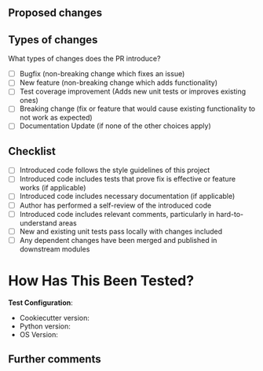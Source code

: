 ## Proposed changes

<!-- Describe the big picture of your changes here to communicate why this pull request should be accepted.
If it fixes a bug or resolves a feature request, be sure to link to that issue.
Fixes # (issue) -->


## Types of changes

What types of changes does the PR introduce?
<!-- Put an `x` in the boxes that apply -->

- [ ] Bugfix (non-breaking change which fixes an issue)
- [ ] New feature (non-breaking change which adds functionality)
- [ ] Test coverage improvement (Adds new unit tests or improves existing ones)
- [ ] Breaking change (fix or feature that would cause existing functionality to not work as expected)
- [ ] Documentation Update (if none of the other choices apply)

## Checklist

<!-- Put an `x` in the boxes that apply. You can also fill these out after creating the PR.
If you're unsure about any of them, don't hesitate to ask. We're here to help!
This is simply a reminder of what we are going to look for before merging your code. -->

- [ ] Introduced code follows the style guidelines of this project
- [ ] Introduced code includes tests that prove fix is effective or feature works (if applicable)
- [ ] Introduced code includes necessary documentation (if applicable)
- [ ] Author has performed a self-review of the introduced code
- [ ] Introduced code includes relevant comments, particularly in hard-to-understand areas
- [ ] New and existing unit tests pass locally with changes included
- [ ] Any dependent changes have been merged and published in downstream modules

# How Has This Been Tested?

<!-- Please describe the tests that you ran to verify your changes. Provide instructions so we can reproduce.
Please also list any relevant details for your test configuration

- [ ] Test A
- [ ] Test B

**Test Configuration**:

- Compiler/interpreter version:
- OS Version:
- Toolchain:
- SDK:
-
-->

**Test Configuration**:

- Cookiecutter version:
- Python version:
- OS Version:


## Further comments

<!-- If this is a relatively large or complex change, kick off the discussion by explaining why you
chose the solution you did and what alternatives you considered, etc... -->
